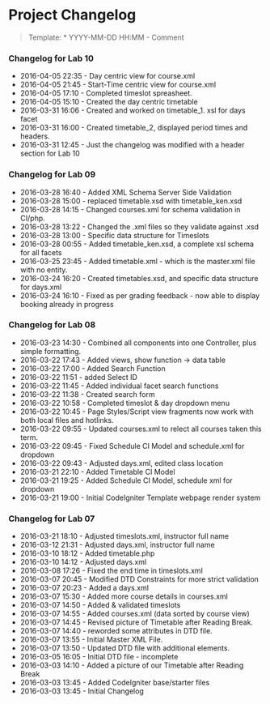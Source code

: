 # Project Changelog
>Template: * YYYY-MM-DD HH:MM - Comment

### Changelog for Lab 10
* 2016-04-05 22:35 - Day centric view for course.xml
* 2016-04-05 21:45 - Start-Time centric view for course.xml
* 2016-04-05 17:10 - Completed timeslot spreasheet.
* 2016-04-05 15:10 - Created the day centric timetable
* 2016-03-31 16:06 - Created and worked on timetable_1. xsl for days facet
* 2016-03-31 16:00 - Created timetable_2, displayed period times and headers. 
* 2016-03-31 12:45 - Just the changelog was modified with a header section for Lab 10

### Changelog for Lab 09
* 2016-03-28 16:40 - Added XML Schema Server Side Validation
* 2016-03-28 15:00 - replaced timetable.xsd with timetable_ken.xsd
* 2016-03-28 14:15 - Changed courses.xml for schema validation in CI/php.
* 2016-03-28 13:22 - Changed the .xml files so they validate against .xsd
* 2016-03-28 13:00 - Specific data structure for Timeslots
* 2016-03-28 00:55 - Added timetable_ken.xsd, a complete xsl schema for all facets
* 2016-03-25 23:45 - Added timetable.xml - which is the master.xml file with no entity.
* 2016-03-24 16:20 - Created timetables.xsd, and specific data structure for days.xml
* 2016-03-24 16:10 - Fixed as per grading feedback - now able to display booking already in progress

### Changelog for Lab 08
* 2016-03-23 14:30 - Combined all components into one Controller, plus simple formatting.
* 2016-03-22 17:43 - Added views, show function -> data table
* 2016-03-22 17:00 - Added Search Function
* 2016-03-22 11:51 - added Select ID
* 2016-03-22 11:45 - Added individual facet search functions
* 2016-03-22 11:38 - Created search form
* 2016-03-22 10:58 - Completed timeslot & day dropdown menu
* 2016-03-22 10:45 - Page Styles/Script view fragments now work with both local files and hotlinks.
* 2016-03-22 09:55 - Updated courses.xml to relect all courses taken this term.
* 2016-03-22 09:45 - Fixed Schedule CI Model and schedule.xml for dropdown
* 2016-03-22 09:43 - Adjusted days.xml, edited class location
* 2016-03-21 22:10 - Added Timetable CI Model
* 2016-03-21 19:25 - Added Schedule CI Model, schedule xml for dropdown
* 2016-03-21 19:00 - Initial CodeIgniter Template webpage render system

### Changelog for Lab 07
* 2016-03-21 18:10 - Adjusted timeslots.xml, instructor full name
* 2016-03-12 21:31 - Adjusted days.xml, instructor full name
* 2016-03-10 18:12 - Added timetable.php
* 2016-03-10 14:12 - Adjusted days.xml
* 2016-03-08 17:26 - Fixed the end time in timeslots.xml
* 2016-03-07 20:45 - Modified DTD Constraints for more strict validation
* 2016-03-07 20:23 - Added a days.xml
* 2016-03-07 15:30 - Added more course details in courses.xml
* 2016-03-07 14:50 - Added & validated timeslots
* 2016-03-07 14:55 - Added courses.xml (data sorted by course view)
* 2016-03-07 14:45 - Revised picture of Timetable after Reading Break.
* 2016-03-07 14:40 - reworded some attributes in DTD file.
* 2016-03-07 13:55 - Initial Master XML File.
* 2016-03-07 13:50 - Updated DTD file with additional elements.
* 2016-03-05 16:05 - Initial DTD file - incomplete
* 2016-03-03 14:10 - Added a picture of our Timetable after Reading Break
* 2016-03-03 13:45 - Added CodeIgniter base/starter files
* 2016-03-03 13:45 - Initial Changelog
